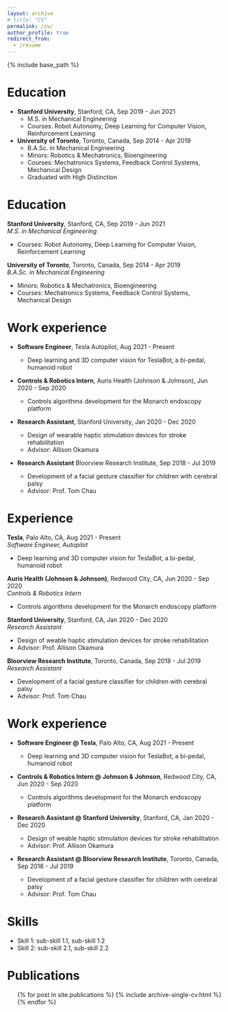```yaml
---
layout: archive
# title: "CV"
permalink: /cv/
author_profile: true
redirect_from:
  - /resume
---
```


{% include base_path %}

Education
======
* **Stanford University**, Stanford, CA, Sep 2019 - Jun 2021
  * M.S. in Mechanical Engineering
  * Courses: Robot Autonomy, Deep Learning for Computer Vision, Reinforcement Learning
* **University of Toronto**, Toronto, Canada, Sep 2014 - Apr 2019
  * B.A.Sc. in Mechanical Engineering
  * Minors: Robotics & Mechatronics, Bioengineering
  * Courses: Mechatronics Systems, Feedback Control Systems, Mechanical Design
  * Graduated with High Distinction

Education
======
**Stanford University**, Stanford, CA, Sep 2019 - Jun 2021\
*M.S. in Mechanical Engineering*
  * Courses: Robot Autonomy, Deep Learning for Computer Vision, Reinforcement Learning

**University of Toronto**, Toronto, Canada, Sep 2014 - Apr 2019\
*B.A.Sc. in Mechanical Engineering*
  * Minors: Robotics & Mechatronics, Bioengineering
  * Courses: Mechatronics Systems, Feedback Control Systems, Mechanical Design

Work experience
======
* **Software Engineer**, Tesla Autopilot, Aug 2021 - Present
  * Deep learning and 3D computer vision for TeslaBot, a bi-pedal, humanoid robot

* **Controls & Robotics Intern**, Auris Health (Johnson & Johnson), Jun 2020 - Sep 2020
  * Controls algorithms development for the Monarch endoscopy platform

* **Research Assistant**, Stanford University, Jan 2020 - Dec 2020
  * Design of wearable haptic stimulation devices for stroke rehabilitation
  * Advisor: Allison Okamura

* **Research Assistant** Bloorview Research Institute, Sep 2018 - Jul 2019
  * Development of a facial gesture classifier for children with cerebral palsy
  * Advisor: Prof. Tom Chau

Experience
======
**Tesla**, Palo Alto, CA, Aug 2021 - Present\
*Software Engineer, Autopilot*
  * Deep learning and 3D computer vision for TeslaBot, a bi-pedal, humanoid robot

**Auris Health (Johnson & Johnson)**, Redwood City, CA, Jun 2020 - Sep 2020\
*Controls & Robotics Intern*
  * Controls algorithms development for the Monarch endoscopy platform

**Stanford University**, Stanford, CA, Jan 2020 - Dec 2020\
*Research Assistant*
  * Design of weable haptic stimulation devices for stroke rehabilitation
  * Advisor: Prof. Allison Okamura

**Bloorview Research Institute**, Toronto, Canada, Sep 2018 - Jul 2019\
*Research Assistant*
  * Development of a facial gesture classifier for children with cerebral palsy
  * Advisor: Prof. Tom Chau

Work experience
======
* **Software Engineer @ Tesla**, Palo Alto, CA, Aug 2021 - Present
  * Deep learning and 3D computer vision for TeslaBot, a bi-pedal, humanoid robot

* **Controls & Robotics Intern @ Johnson & Johnson**, Redwood City, CA, Jun 2020 - Sep 2020
  * Controls algorithms development for the Monarch endoscopy platform

* **Research Assistant @ Stanford University**, Stanford, CA, Jan 2020 - Dec 2020
  * Design of weable haptic stimulation devices for stroke rehabilitation
  * Advisor: Prof. Allison Okamura

* **Research Assistant @ Bloorview Research Institute**, Toronto, Canada, Sep 2018 - Jul 2019
  * Development of a facial gesture classifier for children with cerebral palsy
  * Advisor: Prof. Tom Chau

Skills
======
* Skill 1: sub-skill 1.1, sub-skill 1.2
* Skill 2: sub-skill 2.1, sub-skill 2.2

Publications
======
  <ul>{% for post in site.publications %}
    {% include archive-single-cv.html %}
  {% endfor %}</ul> 
